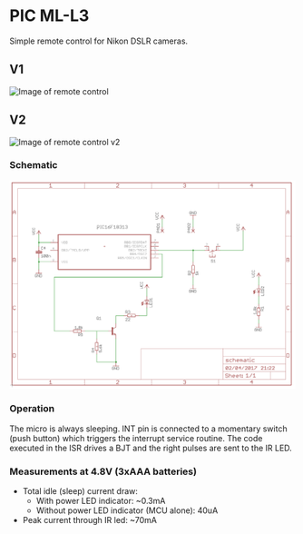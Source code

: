 # PIC ML-L3

Simple remote control for Nikon DSLR cameras.

## V1

![Image of remote control](img/v1.jpg)

## V2

![Image of remote control v2](img/v2.jpg)

### Schematic

![Image of schematic](img/sch.png)

### Operation

The micro is always sleeping. INT pin is connected to a momentary switch (push button) which triggers the interrupt service routine. The code executed in the ISR drives a BJT and the right pulses are sent to the IR LED.

### Measurements at 4.8V (3xAAA batteries)

- Total idle (sleep) current draw:
  - With power LED indicator: ~0.3mA
  - Without power LED indicator (MCU alone): 40uA
- Peak current through IR led: ~70mA
